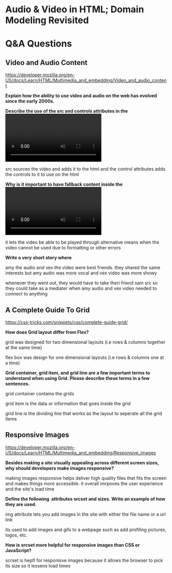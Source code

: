 # Audio & Video in HTML; Domain Modeling Revisited

#  Q&A Questions

## Video and Audio Content
<https://developer.mozilla.org/en-US/docs/Learn/HTML/Multimedia_and_embedding/Video_and_audio_content>

**Explain how the ability to use video and audio on the web has evolved since the early 2000s.**


**Describe the use of the src and controls attributes in the <video> element.**

src sources the video and adds it to the html and the control attributes adds the controls to it to use on the html

**Why is it important to have fallback content inside the <video> element?**

it lets the video be able to be played through alternative means when the video cannot be used due to formatting or other errors

**Write a very short story where <audio> and <video> are characters.**

amy the audio and vex the video were best friends. they shared the same interests but amy audio was more vocal and vex video was more showy

whenever they went out, they would have to take theri friend sam src so they could take as a mediater when amy audio and vex video needed to connect to anything

## A Complete Guide To Grid
<https://css-tricks.com/snippets/css/complete-guide-grid/>

**How does Grid layout differ from Flex?**

grid was designed for two dimensional layouts (i.e rows & columns together at the same time)

flex box was design for one dimensional layouts (i.e rows & columns one at a time)

**Grid container, grid item, and grid line are a few important terms to understand when using Grid. Please describe these terms in a few sentences.**

grid container contains the grids

grid item is the data or information that goes inside the grid

grid line is the dividing line that works as the layout to seperate all the grid items

## Responsive Images
<https://developer.mozilla.org/en-US/docs/Learn/HTML/Multimedia_and_embedding/Responsive_images>

**Besides making a site visually appealing across different screen sizes, why should developers make images responsive?**

making images responsive helps deliver high quality files that fits the screen and makes things more accessible. it overall imrpoves the user experience and the site's load time

**Define the following <img> attributes srcset and sizes. Write an example of how they are used.**

img attribute lets you add images in the site with either the file name or a url link

its used to add images and gifs to a webpage such as add profiling pictures, logos, etc.

**How is srcset more helpful for responsive images than CSS or JavaScript?**

scrset is hepfl for responisve images because it allows the browser to pick its size so it lessens load times